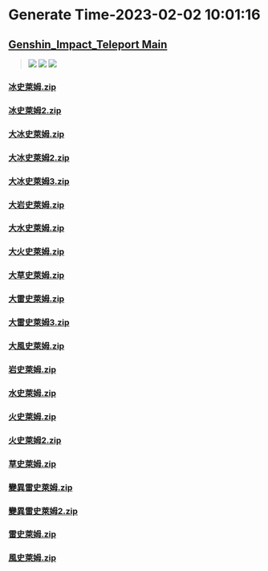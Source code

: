 # Generate Time-2023-02-02 10:01:16

## [Genshin_Impact_Teleport Main](https://github.com/Sam5440/Genshin_Impact_Teleport/edit/main/README.md)

>![](https://komarev.com/ghpvc/?username=done439)
>![](https://komarev.com/ghpvc/?username=done438)
>![](https://komarev.com/ghpvc/?username=done437)

### [冰史萊姆.zip](https://raw.githubusercontent.com/Sam5440/Genshin_Impact_Teleport/download/ManualCollectPoint/Monster/Slime/%E5%86%B0%E5%8F%B2%E8%90%8A%E5%A7%86.zip)

### [冰史萊姆2.zip](https://raw.githubusercontent.com/Sam5440/Genshin_Impact_Teleport/download/ManualCollectPoint/Monster/Slime/%E5%86%B0%E5%8F%B2%E8%90%8A%E5%A7%862.zip)

### [大冰史萊姆.zip](https://raw.githubusercontent.com/Sam5440/Genshin_Impact_Teleport/download/ManualCollectPoint/Monster/Slime/%E5%A4%A7%E5%86%B0%E5%8F%B2%E8%90%8A%E5%A7%86.zip)

### [大冰史萊姆2.zip](https://raw.githubusercontent.com/Sam5440/Genshin_Impact_Teleport/download/ManualCollectPoint/Monster/Slime/%E5%A4%A7%E5%86%B0%E5%8F%B2%E8%90%8A%E5%A7%862.zip)

### [大冰史萊姆3.zip](https://raw.githubusercontent.com/Sam5440/Genshin_Impact_Teleport/download/ManualCollectPoint/Monster/Slime/%E5%A4%A7%E5%86%B0%E5%8F%B2%E8%90%8A%E5%A7%863.zip)

### [大岩史萊姆.zip](https://raw.githubusercontent.com/Sam5440/Genshin_Impact_Teleport/download/ManualCollectPoint/Monster/Slime/%E5%A4%A7%E5%B2%A9%E5%8F%B2%E8%90%8A%E5%A7%86.zip)

### [大水史萊姆.zip](https://raw.githubusercontent.com/Sam5440/Genshin_Impact_Teleport/download/ManualCollectPoint/Monster/Slime/%E5%A4%A7%E6%B0%B4%E5%8F%B2%E8%90%8A%E5%A7%86.zip)

### [大火史萊姆.zip](https://raw.githubusercontent.com/Sam5440/Genshin_Impact_Teleport/download/ManualCollectPoint/Monster/Slime/%E5%A4%A7%E7%81%AB%E5%8F%B2%E8%90%8A%E5%A7%86.zip)

### [大草史萊姆.zip](https://raw.githubusercontent.com/Sam5440/Genshin_Impact_Teleport/download/ManualCollectPoint/Monster/Slime/%E5%A4%A7%E8%8D%89%E5%8F%B2%E8%90%8A%E5%A7%86.zip)

### [大雷史萊姆.zip](https://raw.githubusercontent.com/Sam5440/Genshin_Impact_Teleport/download/ManualCollectPoint/Monster/Slime/%E5%A4%A7%E9%9B%B7%E5%8F%B2%E8%90%8A%E5%A7%86.zip)

### [大雷史萊姆3.zip](https://raw.githubusercontent.com/Sam5440/Genshin_Impact_Teleport/download/ManualCollectPoint/Monster/Slime/%E5%A4%A7%E9%9B%B7%E5%8F%B2%E8%90%8A%E5%A7%863.zip)

### [大風史萊姆.zip](https://raw.githubusercontent.com/Sam5440/Genshin_Impact_Teleport/download/ManualCollectPoint/Monster/Slime/%E5%A4%A7%E9%A2%A8%E5%8F%B2%E8%90%8A%E5%A7%86.zip)

### [岩史萊姆.zip](https://raw.githubusercontent.com/Sam5440/Genshin_Impact_Teleport/download/ManualCollectPoint/Monster/Slime/%E5%B2%A9%E5%8F%B2%E8%90%8A%E5%A7%86.zip)

### [水史萊姆.zip](https://raw.githubusercontent.com/Sam5440/Genshin_Impact_Teleport/download/ManualCollectPoint/Monster/Slime/%E6%B0%B4%E5%8F%B2%E8%90%8A%E5%A7%86.zip)

### [火史萊姆.zip](https://raw.githubusercontent.com/Sam5440/Genshin_Impact_Teleport/download/ManualCollectPoint/Monster/Slime/%E7%81%AB%E5%8F%B2%E8%90%8A%E5%A7%86.zip)

### [火史萊姆2.zip](https://raw.githubusercontent.com/Sam5440/Genshin_Impact_Teleport/download/ManualCollectPoint/Monster/Slime/%E7%81%AB%E5%8F%B2%E8%90%8A%E5%A7%862.zip)

### [草史萊姆.zip](https://raw.githubusercontent.com/Sam5440/Genshin_Impact_Teleport/download/ManualCollectPoint/Monster/Slime/%E8%8D%89%E5%8F%B2%E8%90%8A%E5%A7%86.zip)

### [變異雷史萊姆.zip](https://raw.githubusercontent.com/Sam5440/Genshin_Impact_Teleport/download/ManualCollectPoint/Monster/Slime/%E8%AE%8A%E7%95%B0%E9%9B%B7%E5%8F%B2%E8%90%8A%E5%A7%86.zip)

### [變異雷史萊姆2.zip](https://raw.githubusercontent.com/Sam5440/Genshin_Impact_Teleport/download/ManualCollectPoint/Monster/Slime/%E8%AE%8A%E7%95%B0%E9%9B%B7%E5%8F%B2%E8%90%8A%E5%A7%862.zip)

### [雷史萊姆.zip](https://raw.githubusercontent.com/Sam5440/Genshin_Impact_Teleport/download/ManualCollectPoint/Monster/Slime/%E9%9B%B7%E5%8F%B2%E8%90%8A%E5%A7%86.zip)

### [風史萊姆.zip](https://raw.githubusercontent.com/Sam5440/Genshin_Impact_Teleport/download/ManualCollectPoint/Monster/Slime/%E9%A2%A8%E5%8F%B2%E8%90%8A%E5%A7%86.zip)

